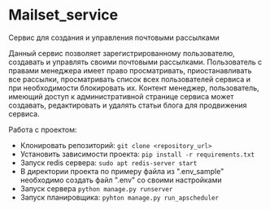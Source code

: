 # Mailset_service

Сервис для создания и управления почтовыми рассылками 

Данный сервис позволяет зарегистрированному пользователю, создавать и управлять своими почтовыми рассылками.
Пользователь с правами менеджера имеет право просматривать, приостанавливать все рассылки, просматривать список 
всех пользователей сервиса и при необходимости блокировать их. Контент менеджер, пользователь, имеющий доступ к 
административной странице сервиса может создавать, редактировать и удалять статьи блога для продвижения сервиса.


Работа с проектом:

- Клонировать репозиторий: `git clone <repository_url>`
- Установить зависимости проекта:
`pip install -r requirements.txt`
- Запуск redis сервера:
`sudo apt redis-server start`
- В директории проекта по примеру файла из ".env_sample" необходимо создать файл ".env" со своими настройками
- Запуск сервера `python manage.py runserver`
- Запуск планировщика: `pyhton manage.py run_apscheduler`

